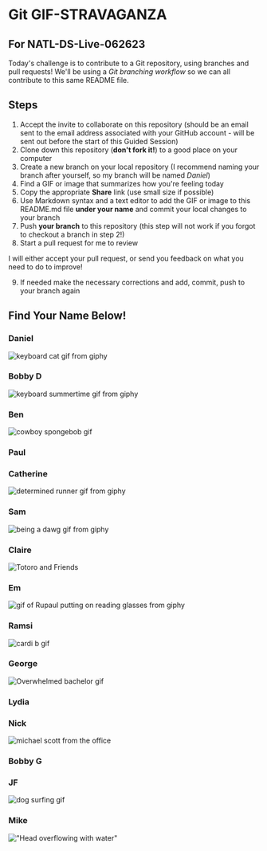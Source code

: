 # Git GIF-STRAVAGANZA 
## For NATL-DS-Live-062623

Today's challenge is to contribute to a Git repository, using branches and pull requests! We'll be using a *Git branching workflow* so we can all contribute to this same README file.

## Steps

1. Accept the invite to collaborate on this repository (should be an email sent to the email address associated with your GitHub account - will be sent out before the start of this Guided Session)
2. Clone down this repository (**don't fork it!**) to a good place on your computer
3. Create a new branch on your local repository (I recommend naming your branch after yourself, so my branch will be named _Daniel_)
4. Find a GIF or image that summarizes how you're feeling today
5. Copy the appropriate **Share** link (use small size if possible)
5. Use Markdown syntax and a text editor to add the GIF or image to this README.md file **under your name** and commit your local changes to your branch
7. Push **your branch** to this repository (this step will not work if you forgot to checkout a branch in step 2!)
8. Start a pull request for me to review

I will either accept your pull request, or send you feedback on what you need to do to improve!

9. If needed make the necessary corrections and add, commit, push to your branch again

## Find Your Name Below!

### Daniel
![keyboard cat gif from giphy](https://media.giphy.com/media/Hcw7rjsIsHcmk/giphy-downsized.gif)
### Bobby D
![keyboard summertime gif from giphy](https://media.giphy.com/media/n6B13gStKUdwdJ1guJ/giphy-downsized.gif)
### Ben
![cowboy spongebob gif](https://media.giphy.com/media/3oriNUhx4FLc707jq0/giphy.gif)
### Paul

### Catherine
![determined runner gif from giphy](https://media.giphy.com/media/OWSclmNdL3oeERZzT9/giphy.gif)
### Sam
![being a dawg gif from giphy](https://media.giphy.com/media/SggILpMXO7Xt6/giphy.gif)

### Claire
![Totoro and Friends](https://media.giphy.com/media/v1.Y2lkPTc5MGI3NjExMjAwNjQxb3NndHFtZHRjNWczaXYwanl6empqaTAwN2Z5dTFjcW11YSZlcD12MV9pbnRlcm5hbF9naWZfYnlfaWQmY3Q9Zw/pYNhxuY2Xx528/giphy.gif)

### Em
![gif of Rupaul putting on reading glasses from giphy](https://media.giphy.com/media/y7Yhe5hAoSVRS/giphy.gif)
### Ramsi
![cardi b gif](https://media.giphy.com/media/3o751Yxe9UjX26BZbG/giphy.gif)
### George
![Overwhelmed bachelor gif](https://media.giphy.com/media/IplvQCq2ZdwPUGcaVN/giphy.gif)

### Lydia

### Nick
![michael scott from the office](https://media.giphy.com/media/WsNbxuFkLi3IuGI9NU/giphy-downsized.gif)
### Bobby G

### JF
![dog surfing gif](https://media.giphy.com/media/9D8SldWd6lmVbHwRB1/giphy-downsized.gif)
### Mike
!["Head overflowing with water"](https://media.giphy.com/media/26hirUtz8xT7MGACI/giphy.gif)
